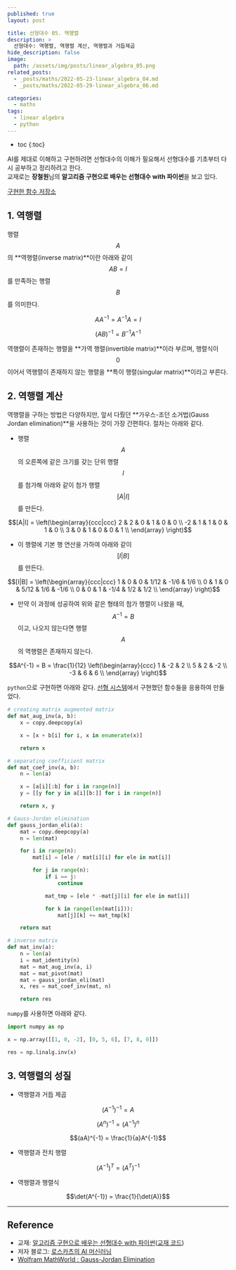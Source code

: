 ```yaml
---
published: true
layout: post

title: 선형대수 05. 역행렬
description: >
  선형대수: 역행렬, 역행렬 계산, 역행렬과 거듭제곱
hide_description: false
image: 
  path: /assets/img/posts/linear_algebra_05.png
related_posts:
  - _posts/maths/2022-05-23-linear_algebra_04.md
  - _posts/maths/2022-05-29-linear_algebra_06.md

categories:
  - maths
tags:
  - linear algebra
  - python
---
```


* toc
{:toc}

AI를 제대로 이해하고 구현하려면 선형대수의 이해가 필요해서 선형대수를 기초부터 다시 공부하고 정리하려고 한다.  
교재로는 **장철원**님의 **알고리즘 구현으로 배우는 선형대수 with 파이썬**을 보고 있다.  

[구현한 함수 저장소](https://github.com/djccnt15/maths)

## 1. 역행렬

행렬 $$A$$의 **역행렬(inverse matrix)**이란 아래와 같이 $$AB = I$$를 만족하는 행렬 $$B$$를 의미한다.  

$$AA^{-1} = A^{-1}A = I$$

$$(AB)^{-1} = B^{-1}A^{-1}$$

역행렬이 존재하는 행렬을 **가역 행렬(invertible matrix)**이라 부르며, 행렬식이 $$0$$이어서 역행렬이 존재하지 않는 행렬을 **특이 행렬(singular matrix)**이라고 부른다.  

## 2. 역행렬 계산

역행렬을 구하는 방법은 다양하지만, 앞서 다뤘던 **가우스-조던 소거법(Gauss Jordan elimination)**을 사용하는 것이 가장 간편하다. 절차는 아래와 같다.  

- 행렬 $$A$$의 오른쪽에 같은 크기를 갖는 단위 행렬 $$I$$를 첨가해 아래와 같이 첨가 행렬 $$[A \vert I]$$를 만든다.  

$$[A|I]
= \left(\begin{array}{ccc|ccc}
2 & 2 & 0 & 1 & 0 & 0 \\
-2 & 1 & 1 & 0 & 1 & 0 \\
3 & 0 & 1 & 0 & 0 & 1 \\
\end{array} \right)$$

- 이 행렬에 기본 행 연산을 가하여 아래와 같이 $$[I \vert B]$$를 만든다.  

$$[I|B]
= \left(\begin{array}{ccc|ccc}
1 & 0 & 0 & 1/12 & -1/6 & 1/6 \\
0 & 1 & 0 & 5/12 & 1/6 & -1/6 \\
0 & 0 & 1 & -1/4 & 1/2 & 1/2 \\
\end{array} \right)$$

- 만약 이 과정에 성공하여 위와 같은 형태의 첨가 행렬이 나왔을 때, $$A^{-1}=B$$이고, 나오지 않는다면 행렬 $$A$$의 역행렬은 존재하지 않는다.

$$A^{-1}
= B
= \frac{1}{12} \left(\begin{array}{ccc}
1 & -2 & 2 \\
5 & 2 & -2 \\
-3 & 6 & 6 \\
\end{array} \right)$$

`python`으로 구현하면 아래와 같다. [선형 시스템](/maths/2022-05-22-linear_algebra_03/)에서 구현했던 함수들을 응용하여 만들었다.  

```python
# creating matrix augmented matrix
def mat_aug_inv(a, b):
    x = copy.deepcopy(a)

    x = [x + b[i] for i, x in enumerate(x)]

    return x

# separating coefficient matrix
def mat_coef_inv(a, b):
    n = len(a)

    x = [a[i][:b] for i in range(n)]
    y = [[y for y in a[i][b:]] for i in range(n)]

    return x, y

# Gauss-Jordan elimination
def gauss_jordan_eli(a):
    mat = copy.deepcopy(a)
    n = len(mat)

    for i in range(n):
        mat[i] = [ele / mat[i][i] for ele in mat[i]]

        for j in range(n):
            if i == j:
                continue

            mat_tmp = [ele * -mat[j][i] for ele in mat[i]]

            for k in range(len(mat[i])):
                mat[j][k] += mat_tmp[k]

    return mat

# inverse matrix
def mat_inv(a):
    n = len(a)
    i = mat_identity(n)
    mat = mat_aug_inv(a, i)
    mat = mat_pivot(mat)
    mat = gauss_jordan_eli(mat)
    x, res = mat_coef_inv(mat, n)

    return res
```

`numpy`를 사용하면 아래와 같다.  

```python
import numpy as np

x = np.array([[1, 0, -2], [0, 5, 6], [7, 8, 0]])

res = np.linalg.inv(x)
```

## 3. 역행렬의 성질

- 역행렬과 거듭 제곱

$$(A^{-1})^{-1} = A$$

$$(A^{n})^{-1} = (A^{-1})^{n}$$

$$(aA)^{-1} = \frac{1}{a}A^{-1}$$

- 역행렬과 전치 행렬

$$(A^{-1})^{T} = (A^{T})^{-1}$$

- 역행렬과 행렬식

$$\det(A^{-1}) = \frac{1}{\det(A)}$$

---
## Reference
- 교재: [알고리즘 구현으로 배우는 선형대수 with 파이썬](http://www.kyobobook.co.kr/product/detailViewKor.laf?mallGb=KOR&ejkGb=KOR&barcode=9791165921125)([교재 코드](https://github.com/bjpublic/linearalgebra))
- 저자 블로그: [로스카츠의 AI 머신러닝](https://losskatsu.github.io/)
- [Wolfram MathWorld : Gauss-Jordan Elimination](https://mathworld.wolfram.com/Gauss-JordanElimination.html)